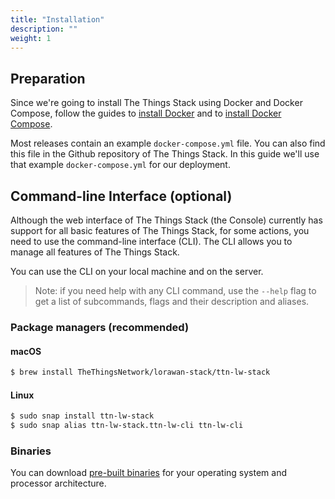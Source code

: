 ```yaml
---
title: "Installation"
description: ""
weight: 1
---
```


## Preparation

Since we're going to install The Things Stack using Docker and Docker Compose, follow the guides to [install Docker](https://docs.docker.com/install/#supported-platforms) and to [install Docker Compose](https://docs.docker.com/compose/install/#install-compose).

Most releases contain an example `docker-compose.yml` file. You can also find this file in the Github repository of The Things Stack. In this guide we'll use that example `docker-compose.yml` for our deployment.

## Command-line Interface (optional)

Although the web interface of The Things Stack (the Console) currently has support for all basic features of The Things Stack, for some actions, you need to use the command-line interface (CLI). The CLI allows you to manage all features of The Things Stack.

You can use the CLI on your local machine and on the server.

>Note: if you need help with any CLI command, use the `--help` flag to get a list of subcommands, flags and their description and aliases.

### Package managers (recommended)

#### macOS

```bash
$ brew install TheThingsNetwork/lorawan-stack/ttn-lw-stack
```

#### Linux

```bash
$ sudo snap install ttn-lw-stack
$ sudo snap alias ttn-lw-stack.ttn-lw-cli ttn-lw-cli
```

### Binaries

You can download [pre-built binaries](https://github.com/TheThingsNetwork/lorawan-stack/releases) for your operating system and processor architecture.
